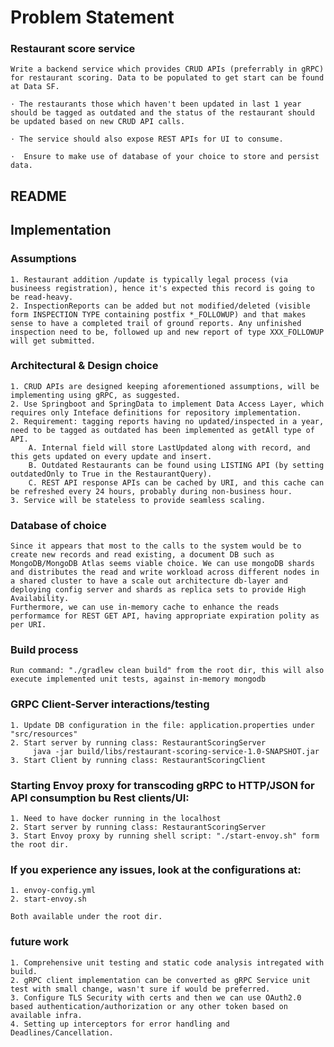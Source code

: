 # Problem Statement
### Restaurant score service

    Write a backend service which provides CRUD APIs (preferrably in gRPC) for restaurant scoring. Data to be populated to get start can be found at Data SF.

    · The restaurants those which haven't been updated in last 1 year should be tagged as outdated and the status of the restaurant should be updated based on new CRUD API calls.
    
    · The service should also expose REST APIs for UI to consume.
    
    ·  Ensure to make use of database of your choice to store and persist data.

## README

## Implementation

### Assumptions
    1. Restaurant addition /update is typically legal process (via busineess registration), hence it's expected this record is going to be read-heavy.
    2. InspectionReports can be added but not modified/deleted (visible form INSPECTION TYPE containing postfix *_FOLLOWUP) and that makes sense to have a completed trail of ground reports. Any unfinished inspection need to be, followed up and new report of type XXX_FOLLOWUP will get submitted.

### Architectural & Design choice
    1. CRUD APIs are designed keeping aforementioned assumptions, will be implementing using gRPC, as suggested.
    2. Use Springboot and SpringData to implement Data Access Layer, which requires only Inteface definitions for repository implementation.
    2. Requirement: tagging reports having no updated/inspected in a year, need to be tagged as outdated has been implemented as getAll type of API.
        A. Internal field will store LastUpdated along with record, and this gets updated on every update and insert.
        B. Outdated Restaurants can be found using LISTING API (by setting outdatedOnly to True in the RestaurantQuery). 
        C. REST API response APIs can be cached by URI, and this cache can be refreshed every 24 hours, probably during non-business hour.
    3. Service will be stateless to provide seamless scaling.

### Database of choice
    Since it appears that most to the calls to the system would be to create new records and read existing, a document DB such as MongoDB/MongoDB Atlas seems viable choice. We can use mongoDB shards and distributes the read and write workload across different nodes in a shared cluster to have a scale out architecture db-layer and deploying config server and shards as replica sets to provide High Availability.
    Furthermore, we can use in-memory cache to enhance the reads performamce for REST GET API, having appropriate expiration polity as per URI.


### Build process
    Run command: "./gradlew clean build" from the root dir, this will also execute implemented unit tests, against in-memory mongodb
 
### GRPC Client-Server interactions/testing
    1. Update DB configuration in the file: application.properties under "src/resources"
    2. Start server by running class: RestaurantScoringServer
         java -jar build/libs/restaurant-scoring-service-1.0-SNAPSHOT.jar
    3. Start Client by running class: RestaurantScoringClient

### Starting Envoy proxy for transcoding gRPC to HTTP/JSON for API consumption bu Rest clients/UI:
    1. Need to have docker running in the localhost
    2. Start server by running class: RestaurantScoringServer
    3. Start Envoy proxy by running shell script: "./start-envoy.sh" form the root dir.

### If you experience any issues, look at the configurations at:
    1. envoy-config.yml
    2. start-envoy.sh
    
    Both available under the root dir.
    
### future work
    1. Comprehensive unit testing and static code analysis intregated with build.
    2. gRPC client implementation can be converted as gRPC Service unit test with small change, wasn't sure if would be preferred.
    3. Configure TLS Security with certs and then we can use OAuth2.0 based authentication/authorization or any other token based on available infra.
    4. Setting up interceptors for error handling and Deadlines/Cancellation.
 
